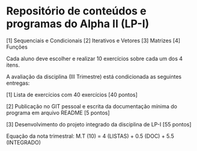 # Repositório de conteúdos e programas do Alpha II (LP-I)

[1] Sequenciais e Condicionais
[2] Iterativos e Vetores
[3] Matrizes
[4] Funções

Cada aluno deve escolher e realizar 10 exercícios sobre cada um dos 4 itens.

A avaliação da disciplina (III Trimestre) está condicionada as seguintes entregas:

[1] Lista de exercícios com 40 exercícios [40 pontos]

[2] Publicação no GIT pessoal e escrita da documentação mínima do programa em arquivo README [5 pontos]

[3] Desenvolvimento do projeto integrado da disciplina de LP-I [55 pontos]

Equação da nota trimestral: M.T (10) = 4 (LISTAS) + 0.5 (DOC) + 5.5 (INTEGRADO)
